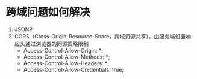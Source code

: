 # 跨域问题如何解决

1. JSONP
2. CORS（Cross-Origin-Resource-Share，跨域资源共享），由服务端设置响应头通过浏览器的同源策略限制
   - Access-Control-Allow-Origin: *;
   - Access-Control-Allow-Methods: *;
   - Access-Control-Allow-Headers: *;
   - Access-Control-Allow-Credentials: true;